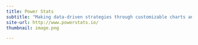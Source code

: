 ```yaml
---
title: Power Stats
subtitle: "Making data-driven strategies through customizable charts and dashboards has never been quicker and easier for professional and collegiate sports teams."
site-url: http://www.powerstats.io/
thumbnail: image.png

---
```

